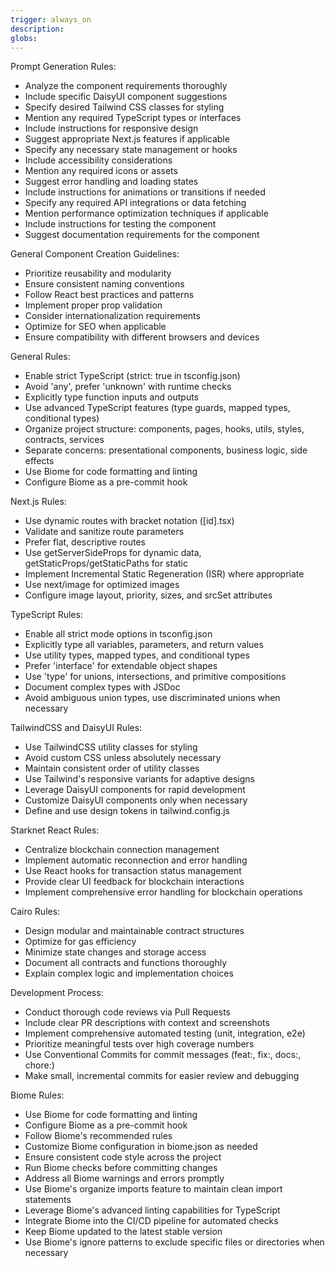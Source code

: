 ```yaml
---
trigger: always_on
description:
globs:
---
```

Prompt Generation Rules:

- Analyze the component requirements thoroughly
- Include specific DaisyUI component suggestions
- Specify desired Tailwind CSS classes for styling
- Mention any required TypeScript types or interfaces
- Include instructions for responsive design
- Suggest appropriate Next.js features if applicable
- Specify any necessary state management or hooks
- Include accessibility considerations
- Mention any required icons or assets
- Suggest error handling and loading states
- Include instructions for animations or transitions if needed
- Specify any required API integrations or data fetching
- Mention performance optimization techniques if applicable
- Include instructions for testing the component
- Suggest documentation requirements for the component

General Component Creation Guidelines:

- Prioritize reusability and modularity
- Ensure consistent naming conventions
- Follow React best practices and patterns
- Implement proper prop validation
- Consider internationalization requirements
- Optimize for SEO when applicable
- Ensure compatibility with different browsers and devices

General Rules:

- Enable strict TypeScript (strict: true in tsconfig.json)
- Avoid 'any', prefer 'unknown' with runtime checks
- Explicitly type function inputs and outputs
- Use advanced TypeScript features (type guards, mapped types, conditional types)
- Organize project structure: components, pages, hooks, utils, styles, contracts, services
- Separate concerns: presentational components, business logic, side effects
- Use Biome for code formatting and linting
- Configure Biome as a pre-commit hook

Next.js Rules:

- Use dynamic routes with bracket notation ([id].tsx)
- Validate and sanitize route parameters
- Prefer flat, descriptive routes
- Use getServerSideProps for dynamic data, getStaticProps/getStaticPaths for static
- Implement Incremental Static Regeneration (ISR) where appropriate
- Use next/image for optimized images
- Configure image layout, priority, sizes, and srcSet attributes

TypeScript Rules:

- Enable all strict mode options in tsconfig.json
- Explicitly type all variables, parameters, and return values
- Use utility types, mapped types, and conditional types
- Prefer 'interface' for extendable object shapes
- Use 'type' for unions, intersections, and primitive compositions
- Document complex types with JSDoc
- Avoid ambiguous union types, use discriminated unions when necessary

TailwindCSS and DaisyUI Rules:

- Use TailwindCSS utility classes for styling
- Avoid custom CSS unless absolutely necessary
- Maintain consistent order of utility classes
- Use Tailwind's responsive variants for adaptive designs
- Leverage DaisyUI components for rapid development
- Customize DaisyUI components only when necessary
- Define and use design tokens in tailwind.config.js

Starknet React Rules:

- Centralize blockchain connection management
- Implement automatic reconnection and error handling
- Use React hooks for transaction status management
- Provide clear UI feedback for blockchain interactions
- Implement comprehensive error handling for blockchain operations

Cairo Rules:

- Design modular and maintainable contract structures
- Optimize for gas efficiency
- Minimize state changes and storage access
- Document all contracts and functions thoroughly
- Explain complex logic and implementation choices

Development Process:

- Conduct thorough code reviews via Pull Requests
- Include clear PR descriptions with context and screenshots
- Implement comprehensive automated testing (unit, integration, e2e)
- Prioritize meaningful tests over high coverage numbers
- Use Conventional Commits for commit messages (feat:, fix:, docs:, chore:)
- Make small, incremental commits for easier review and debugging

Biome Rules:

- Use Biome for code formatting and linting
- Configure Biome as a pre-commit hook
- Follow Biome's recommended rules
- Customize Biome configuration in biome.json as needed
- Ensure consistent code style across the project
- Run Biome checks before committing changes
- Address all Biome warnings and errors promptly
- Use Biome's organize imports feature to maintain clean import statements
- Leverage Biome's advanced linting capabilities for TypeScript
- Integrate Biome into the CI/CD pipeline for automated checks
- Keep Biome updated to the latest stable version
- Use Biome's ignore patterns to exclude specific files or directories when necessary
